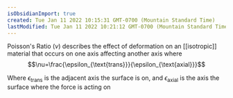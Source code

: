 ```yaml
---
isObsidianImport: true
created: Tue Jan 11 2022 10:15:31 GMT-0700 (Mountain Standard Time)
lastModified: Tue Jan 11 2022 10:21:12 GMT-0700 (Mountain Standard Time)
---
```

Poisson's Ratio ($\nu$) describes the effect of deformation on an [[isotropic]] material that occurs on one axis affecting another axis where
$$\nu=\frac{\epsilon_{\text{trans}}}{\epsilon_{\text{axial}}}$$

Where $\epsilon_{\text{trans}}$ is the adjacent axis the surface is on, and $\epsilon_{\text{axial}}$ is the axis the surface where the force is acting on 